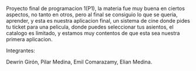 Proyecto final de programacion 1(P1), la materia fue muy buena en ciertos aspectos, no tanto en otros, pero al final se consiguio lo que se queria, aprender,
y esta es nuestra aplicacion final, un sistema de cine donde pides tu ticket para una pelicula, donde puedes seleccionar tus asientos, el catalogo es limitado, 
y estamos muy contentos de que esta sea nuestra primera aplicacion.

Integrantes:

Dewrin Girón,
Pilar Medina,
Emil Comarazamy,
Elian Medina.
